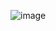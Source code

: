 ![image](https://github.com/Nur-Adnan/Animated_Accordion/assets/56475820/067aa3d5-db20-4911-8510-165f360bce1a)
